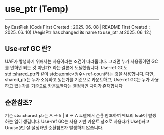 # use_ptr (Temp)
---
by EastPlek (Code First Created : 2025. 06. 08 | README First Created : 2025. 06. 10)
(AegisPtr has changed its name to use_ptr at 2025. 06. 12.)

## Use-ref GC 란?
UAF가 발생하기 위해서는 사용이라는 조건이 따라옵니다.
그러면 누가 사용중이면 GC를 안하면 되는 것 아닌가? 라는 결론에 도달했습니다.
Use-ref GC도 std::shared_ptr와 같이 std::atomic<정수> ref-count라는 것을 사용합니다.
다만, shared_ptr는 누가 소유하고 있는가를 기준으로 카운트하고,
Use-ref GC는 누가 사용하고 있는가를 기준으로 카운트한다는 결정적인 차이가 존재합니다.

## 순환참조?
기존 std::shared_ptr는 A -> B | B -> A 모델에서 순환 참조하여 메모리 leak이 발생하는 일이 생깁니다.
Use-ref GC는 사용 기반 카운트 참조로 사용자가 Use()하고 Unuse()만 잘 설정하면 순환참조가 발생하지 않습니다.
